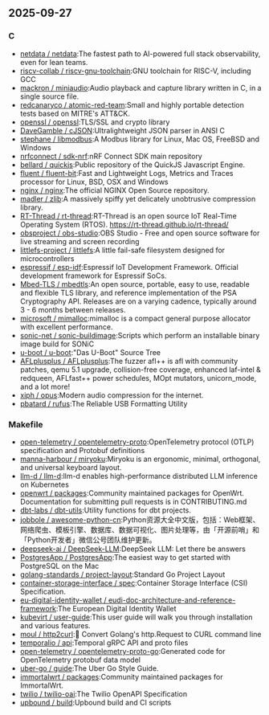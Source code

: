 ## 2025-09-27

### C

* [netdata / netdata](https://github.com/netdata/netdata):The fastest path to AI-powered full stack observability, even for lean teams.
* [riscv-collab / riscv-gnu-toolchain](https://github.com/riscv-collab/riscv-gnu-toolchain):GNU toolchain for RISC-V, including GCC
* [mackron / miniaudio](https://github.com/mackron/miniaudio):Audio playback and capture library written in C, in a single source file.
* [redcanaryco / atomic-red-team](https://github.com/redcanaryco/atomic-red-team):Small and highly portable detection tests based on MITRE's ATT&CK.
* [openssl / openssl](https://github.com/openssl/openssl):TLS/SSL and crypto library
* [DaveGamble / cJSON](https://github.com/DaveGamble/cJSON):Ultralightweight JSON parser in ANSI C
* [stephane / libmodbus](https://github.com/stephane/libmodbus):A Modbus library for Linux, Mac OS, FreeBSD and Windows
* [nrfconnect / sdk-nrf](https://github.com/nrfconnect/sdk-nrf):nRF Connect SDK main repository
* [bellard / quickjs](https://github.com/bellard/quickjs):Public repository of the QuickJS Javascript Engine.
* [fluent / fluent-bit](https://github.com/fluent/fluent-bit):Fast and Lightweight Logs, Metrics and Traces processor for Linux, BSD, OSX and Windows
* [nginx / nginx](https://github.com/nginx/nginx):The official NGINX Open Source repository.
* [madler / zlib](https://github.com/madler/zlib):A massively spiffy yet delicately unobtrusive compression library.
* [RT-Thread / rt-thread](https://github.com/RT-Thread/rt-thread):RT-Thread is an open source IoT Real-Time Operating System (RTOS). https://rt-thread.github.io/rt-thread/
* [obsproject / obs-studio](https://github.com/obsproject/obs-studio):OBS Studio - Free and open source software for live streaming and screen recording
* [littlefs-project / littlefs](https://github.com/littlefs-project/littlefs):A little fail-safe filesystem designed for microcontrollers
* [espressif / esp-idf](https://github.com/espressif/esp-idf):Espressif IoT Development Framework. Official development framework for Espressif SoCs.
* [Mbed-TLS / mbedtls](https://github.com/Mbed-TLS/mbedtls):An open source, portable, easy to use, readable and flexible TLS library, and reference implementation of the PSA Cryptography API. Releases are on a varying cadence, typically around 3 - 6 months between releases.
* [microsoft / mimalloc](https://github.com/microsoft/mimalloc):mimalloc is a compact general purpose allocator with excellent performance.
* [sonic-net / sonic-buildimage](https://github.com/sonic-net/sonic-buildimage):Scripts which perform an installable binary image build for SONiC
* [u-boot / u-boot](https://github.com/u-boot/u-boot):"Das U-Boot" Source Tree
* [AFLplusplus / AFLplusplus](https://github.com/AFLplusplus/AFLplusplus):The fuzzer afl++ is afl with community patches, qemu 5.1 upgrade, collision-free coverage, enhanced laf-intel & redqueen, AFLfast++ power schedules, MOpt mutators, unicorn_mode, and a lot more!
* [xiph / opus](https://github.com/xiph/opus):Modern audio compression for the internet.
* [pbatard / rufus](https://github.com/pbatard/rufus):The Reliable USB Formatting Utility

### Makefile

* [open-telemetry / opentelemetry-proto](https://github.com/open-telemetry/opentelemetry-proto):OpenTelemetry protocol (OTLP) specification and Protobuf definitions
* [manna-harbour / miryoku](https://github.com/manna-harbour/miryoku):Miryoku is an ergonomic, minimal, orthogonal, and universal keyboard layout.
* [llm-d / llm-d](https://github.com/llm-d/llm-d):llm-d enables high-performance distributed LLM inference on Kubernetes
* [openwrt / packages](https://github.com/openwrt/packages):Community maintained packages for OpenWrt. Documentation for submitting pull requests is in CONTRIBUTING.md
* [dbt-labs / dbt-utils](https://github.com/dbt-labs/dbt-utils):Utility functions for dbt projects.
* [jobbole / awesome-python-cn](https://github.com/jobbole/awesome-python-cn):Python资源大全中文版，包括：Web框架、网络爬虫、模板引擎、数据库、数据可视化、图片处理等，由「开源前哨」和「Python开发者」微信公号团队维护更新。
* [deepseek-ai / DeepSeek-LLM](https://github.com/deepseek-ai/DeepSeek-LLM):DeepSeek LLM: Let there be answers
* [PostgresApp / PostgresApp](https://github.com/PostgresApp/PostgresApp):The easiest way to get started with PostgreSQL on the Mac
* [golang-standards / project-layout](https://github.com/golang-standards/project-layout):Standard Go Project Layout
* [container-storage-interface / spec](https://github.com/container-storage-interface/spec):Container Storage Interface (CSI) Specification.
* [eu-digital-identity-wallet / eudi-doc-architecture-and-reference-framework](https://github.com/eu-digital-identity-wallet/eudi-doc-architecture-and-reference-framework):The European Digital Identity Wallet
* [kubevirt / user-guide](https://github.com/kubevirt/user-guide):This user guide will walk you through installation and various features.
* [moul / http2curl](https://github.com/moul/http2curl):📐 Convert Golang's http.Request to CURL command line
* [temporalio / api](https://github.com/temporalio/api):Temporal gRPC API and proto files
* [open-telemetry / opentelemetry-proto-go](https://github.com/open-telemetry/opentelemetry-proto-go):Generated code for OpenTelemetry protobuf data model
* [uber-go / guide](https://github.com/uber-go/guide):The Uber Go Style Guide.
* [immortalwrt / packages](https://github.com/immortalwrt/packages):Community maintained packages for ImmortalWrt.
* [twilio / twilio-oai](https://github.com/twilio/twilio-oai):The Twilio OpenAPI Specification
* [upbound / build](https://github.com/upbound/build):Upbound build and CI scripts

